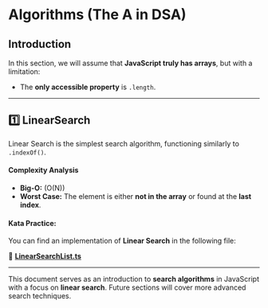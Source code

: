 # Algorithms (The A in DSA)

## Introduction

In this section, we will assume that **JavaScript truly has arrays**, but with a limitation:
- The **only accessible property** is `.length`.

---

## **1️⃣ LinearSearch**

Linear Search is the simplest search algorithm, functioning similarly to `.indexOf()`.

#### **Complexity Analysis**
- **Big-O:** \(O(N)\)
- **Worst Case:** The element is either **not in the array** or found at the **last index**.

#### **Kata Practice:**
You can find an implementation of **Linear Search** in the following file:

📂 **[LinearSearchList.ts](../kata-machine/src/day1/LinearSearchList.ts)**

---

This document serves as an introduction to **search algorithms** in JavaScript with a focus on **linear search**. Future sections will cover more advanced search techniques.

